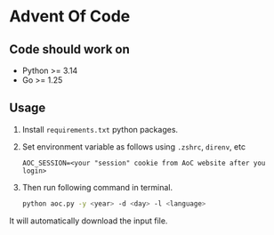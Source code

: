# Advent Of Code

## Code should work on

- Python >= 3.14
- Go >= 1.25

## Usage

1. Install `requirements.txt` python packages.

2. Set environment variable as follows using `.zshrc`, `direnv`, etc

    ```env
    AOC_SESSION=<your "session" cookie from AoC website after you login>
    ```

3. Then run following command in terminal.

    ```bash
    python aoc.py -y <year> -d <day> -l <language>
    ```

It will automatically download the input file.
